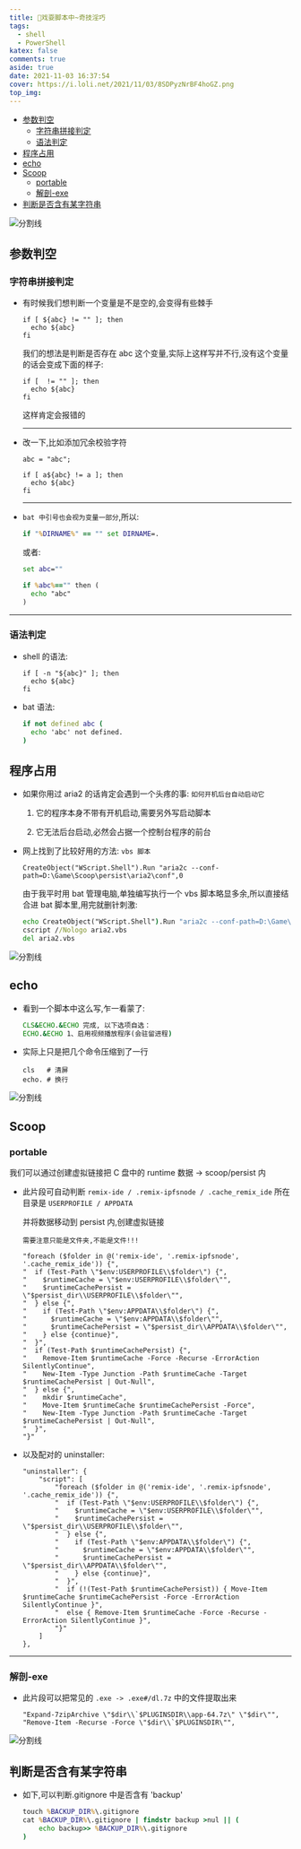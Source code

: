 ```yaml
---
title: 🥱戏耍脚本中~奇技淫巧
tags:
  - shell
  - PowerShell
katex: false
comments: true
aside: true
date: 2021-11-03 16:37:54
cover: https://i.loli.net/2021/11/03/8SDPyzNrBF4hoGZ.png
top_img:
---
```


<!--
 * @?: *********************************************************************
 * @Author: Weidows
 * @LastEditors: Weidows
 * @LastEditTime: 2022-02-08 20:54:52
 * @FilePath: \Blog-private\source\_posts\experience\shell\奇技淫巧.md
 * @Description:
 * @!: *********************************************************************
-->

- [参数判空](#参数判空)
  - [字符串拼接判定](#字符串拼接判定)
  - [语法判定](#语法判定)
- [程序占用](#程序占用)
- [echo](#echo)
- [Scoop](#scoop)
  - [portable](#portable)
  - [解剖-exe](#解剖-exe)
- [判断是否含有某字符串](#判断是否含有某字符串)

![分割线](https://cdn.jsdelivr.net/gh/Weidows/Images/img/divider.png)

## 参数判空

### 字符串拼接判定

- 有时候我们想判断一个变量是不是空的,会变得有些棘手

  ```shell
  if [ ${abc} != "" ]; then
    echo ${abc}
  fi
  ```

  我们的想法是判断是否存在 abc 这个变量,实际上这样写并不行,没有这个变量的话会变成下面的样子:

  ```shell
  if [  != "" ]; then
    echo ${abc}
  fi
  ```

  这样肯定会报错的

  ***

- 改一下,比如添加冗余校验字符

  ```shell
  abc = "abc";

  if [ a${abc} != a ]; then
    echo ${abc}
  fi
  ```

  ***

- `bat 中引号也会视为变量一部分`,所以:

  ```bat
  if "%DIRNAME%" == "" set DIRNAME=.
  ```

  或者:

  ```bat
  set abc=""

  if %abc%=="" then (
    echo "abc"
  )
  ```

---

### 语法判定

- shell 的语法:

  ```shell
  if [ -n "${abc}" ]; then
    echo ${abc}
  fi
  ```

- bat 语法:

  ```bat
  if not defined abc (
    echo 'abc' not defined.
  )
  ```

## 程序占用

- 如果你用过 aria2 的话肯定会遇到一个头疼的事: `如何开机后台自动启动它`

  1. 它的程序本身不带有开机启动,需要另外写启动脚本

  2. 它无法后台启动,必然会占据一个控制台程序的前台

- 网上找到了比较好用的方法: `vbs 脚本`

  ```vbs
  CreateObject("WScript.Shell").Run "aria2c --conf-path=D:\Game\Scoop\persist\aria2\conf",0
  ```

  由于我平时用 bat 管理电脑,单独编写执行一个 vbs 脚本略显多余,所以直接结合进 bat 脚本里,用完就删针刺激:

  ```bat
  echo CreateObject("WScript.Shell").Run "aria2c --conf-path=D:\Game\Scoop\persist\aria2\conf",0 > aria2.vbs
  cscript //Nologo aria2.vbs
  del aria2.vbs
  ```

![分割线](https://cdn.jsdelivr.net/gh/Weidows/Images/img/divider.png)

## echo

- 看到一个脚本中这么写,乍一看蒙了:

  ```bat
  CLS&ECHO.&ECHO 完成, 以下选项自选：
  ECHO.&ECHO 1、启用视频播放程序(会驻留进程)
  ```

- 实际上只是把几个命令压缩到了一行

  ```
  cls   # 清屏
  echo. # 换行
  ```

![分割线](https://cdn.jsdelivr.net/gh/Weidows/Images/img/divider.png)

## Scoop

### portable

我们可以通过创建虚拟链接把 C 盘中的 runtime 数据 -> scoop/persist 内

- 此片段可自动判断 `remix-ide / .remix-ipfsnode / .cache_remix_ide` 所在目录是 `USERPROFILE / APPDATA`

  并将数据移动到 persist 内,创建虚拟链接

  `需要注意只能是文件夹,不能是文件!!!`

  ```
  "foreach ($folder in @('remix-ide', '.remix-ipfsnode', '.cache_remix_ide')) {",
  "  if (Test-Path \"$env:USERPROFILE\\$folder\") {",
  "    $runtimeCache = \"$env:USERPROFILE\\$folder\"",
  "    $runtimeCachePersist = \"$persist_dir\\USERPROFILE\\$folder\"",
  "  } else {",
  "    if (Test-Path \"$env:APPDATA\\$folder\") {",
  "      $runtimeCache = \"$env:APPDATA\\$folder\"",
  "      $runtimeCachePersist = \"$persist_dir\\APPDATA\\$folder\"",
  "    } else {continue}",
  "  }",
  "  if (Test-Path $runtimeCachePersist) {",
  "    Remove-Item $runtimeCache -Force -Recurse -ErrorAction SilentlyContinue",
  "    New-Item -Type Junction -Path $runtimeCache -Target $runtimeCachePersist | Out-Null",
  "  } else {",
  "    mkdir $runtimeCache",
  "    Move-Item $runtimeCache $runtimeCachePersist -Force",
  "    New-Item -Type Junction -Path $runtimeCache -Target $runtimeCachePersist | Out-Null",
  "  }",
  "}"
  ```

- 以及配对的 uninstaller:

  ```
  "uninstaller": {
      "script": [
          "foreach ($folder in @('remix-ide', '.remix-ipfsnode', '.cache_remix_ide')) {",
          "  if (Test-Path \"$env:USERPROFILE\\$folder\") {",
          "    $runtimeCache = \"$env:USERPROFILE\\$folder\"",
          "    $runtimeCachePersist = \"$persist_dir\\USERPROFILE\\$folder\"",
          "  } else {",
          "    if (Test-Path \"$env:APPDATA\\$folder\") {",
          "      $runtimeCache = \"$env:APPDATA\\$folder\"",
          "      $runtimeCachePersist = \"$persist_dir\\APPDATA\\$folder\"",
          "    } else {continue}",
          "  }",
          "  if (!(Test-Path $runtimeCachePersist)) { Move-Item $runtimeCache $runtimeCachePersist -Force -ErrorAction SilentlyContinue }",
          "  else { Remove-Item $runtimeCache -Force -Recurse -ErrorAction SilentlyContinue }",
          "}"
      ]
  },
  ```

---

### 解剖-exe

- 此片段可以把常见的 `.exe -> .exe#/dl.7z` 中的文件提取出来

  ```
  "Expand-7zipArchive \"$dir\\`$PLUGINSDIR\\app-64.7z\" \"$dir\"",
  "Remove-Item -Recurse -Force \"$dir\\`$PLUGINSDIR\"",
  ```

![分割线](https://cdn.jsdelivr.net/gh/Weidows/Images/img/divider.png)

## 判断是否含有某字符串

- 如下,可以判断.gitignore 中是否含有 'backup'

  ```bat
  touch %BACKUP_DIR%\.gitignore
  cat %BACKUP_DIR%\.gitignore | findstr backup >nul || (
      echo backup>> %BACKUP_DIR%\.gitignore
  )
  ```
